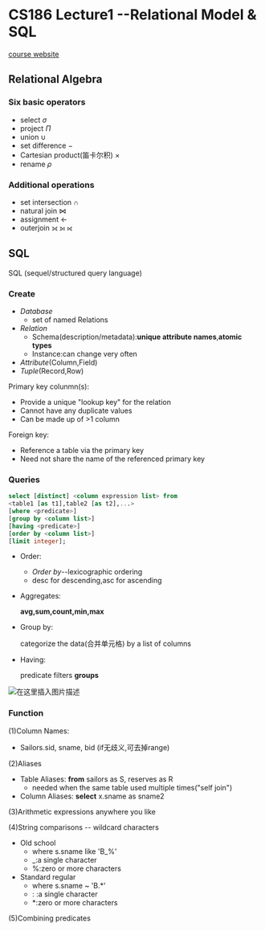 # CS186 Lecture1 --Relational Model & SQL

[course website](https://cs186berkeley.net/)
##  Relational Algebra

### Six basic operators
- select $\sigma$
- project  $\Pi$
- union $\cup$
- set difference $-$
- Cartesian product(笛卡尔积) $\times$
- rename $\rho$

### Additional operations
- set intersection $\cap$
- natural join $\Join$
- assignment $\leftarrow$
- outerjoin ⟗ ⟕ ⟖
## SQL
SQL (sequel/structured query language)
### Create
- *Database*
	- set of named Relations
- *Relation*
	- Schema(description/metadata):**unique attribute names**,**atomic types**
	- Instance:can change very often
- *Attribute*(Column,Field)
- *Tuple*(Record,Row)

Primary key colunmn(s):

- Provide a unique "lookup key" for the relation
- Cannot have any duplicate values
- Can be made up of >1 column  

Foreign key:

- Reference a table via the primary key
- Need not share the name of the referenced primary key

###  Queries
```sql
select [distinct] <column expression list> from 
<table1 [as t1],table2 [as t2],...>
[where <predicate>]
[group by <column list>]
[having <predicate>]
[order by <column list>]
[limit integer];
```
- Order:

	- *Order by*--lexicographic ordering
	- desc for descending,asc for ascending

- Aggregates:

	**avg,sum,count,min,max**

- Group by:

	categorize the data(合并单元格) by a list of columns

- Having:

	predicate filters **groups**

![在这里插入图片描述](https://img-blog.csdnimg.cn/2021031019304130.png?x-oss-process=image/watermark,type_ZmFuZ3poZW5naGVpdGk,shadow_10,text_aHR0cHM6Ly9ibG9nLmNzZG4ubmV0L3FxXzM5MzgwMjMw,size_16,color_FFFFFF,t_70)
### Function
(1)Column Names:
- Sailors.sid, sname, bid (if无歧义,可去掉range)

(2)Aliases
- Table Aliases: **from** sailors as S, reserves as R
	- needed when the same table used multiple times("self join") 
- Column Aliases: **select** x.sname as sname2

(3)Arithmetic expressions anywhere you like

(4)String comparisons -- wildcard characters
- Old school
	- where s.sname like 'B_%'
	- _:a single character
	- %:zero or more characters
- Standard regular
	- where s.sname ~ 'B.*'
	- : :a single character
	- *:zero or more characters

(5)Combining predicates